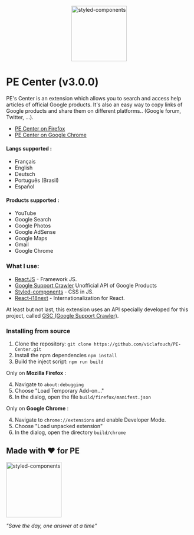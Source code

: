 <br />
<div align="center">
  <a href="https://www.styled-components.com">
    <img alt="styled-components" src="https://www.gstatic.com/alkali/apps/bento/images/characters.png" height="150px" />
  </a>
</div>

# PE Center (v3.0.0)

PE's Center is an extension which allows you to search and access help articles of official Google products. It's also an easy way to copy links of Google products and share them on different platforms.. (Google forum, Twitter, ...).

- [PE Center on Firefox](https://chrome.google.com/webstore/detail/tc-center/hanknpkmjbfhcalmipokkfplndkohgdm?authuser=1)
- [PE Center on Google Chrome](https://chrome.google.com/webstore/detail/tc-center/hanknpkmjbfhcalmipokkfplndkohgdm?authuser=1)

#### Langs supported :
- Français
- English
- Deutsch
- Português (Brasil)
- Español

#### Products supported :
- YouTube
- Google Search
- Google Photos
- Google AdSense
- Google Maps
- Gmail
- Google Chrome

### What I use:

- [ReactJS](https://github.com/facebook/react) - Framework JS.
- [Google Support Crawler](https://github.com/viclafouch/google-support-crawler) Unofficial API of Google Products
- [Styled-components](https://github.com/styled-components/styled-components) - CSS in JS.
- [React-i18next](https://github.com/i18next/react-i18next) - Internationalization for React.

At least but not last, this extension uses an API specially developed for this project, called [GSC (Google Support  Crawler)](https://github.com/viclafouch/google-support-crawler).

### Installing from source

1. Clone the repository: `git clone https://github.com/viclafouch/PE-Center.git`
2. Install the npm dependencies `npm install`
3. Build the inject script: `npm run build`

Only on **Mozilla Firefox** :

4. Navigate to `about:debugging`
5. Choose "Load Temporary Add-on..."
6. In the dialog, open the file `build/firefox/manifest.json`

Only on **Google Chrome** :

4. Navigate to `chrome://extensions` and enable Developer Mode.
5. Choose "Load unpacked extension"
6. In the dialog, open the directory `build/chrome`

## Made with ❤️ for PE

<img alt="styled-components" src="https://gstatic.com/alkali/apps/bento/images/product_experts_logo_text_v2.png" width="150px" />

_"Save the day, one answer at a time"_
